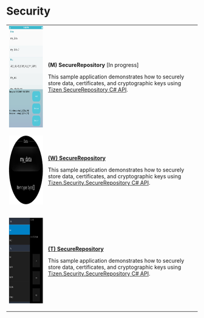 # Security

<table>
	<tbody>
		<tr>
			<td><img alt="" height="267" src="media/m26securerepository.png" width="150"/></td>
			<td>
			<p><strong>(M) SecureRepository</strong> [In progress]</p>
			<p>This sample application demonstrates how to securely store data, certificates, and cryptographic keys using <a href="https://developer.tizen.org/dev-guide/csapi/api/Tizen.Security.SecureRepository.html" target="_blank">Tizen SecureRepository C# API</a>.</p>
			</td>
		</tr>
		<tr>
			<td>
			<p><img alt="" height="180" src="media/w3securerepository.png" width="180" /></p>
			</td>
			<td>
			<p><a href="https://github.com/Samsung/Tizen-CSharp-Samples/tree/master/Wearable/SecureRepository" target="_blank"><strong>(W) SecureRepository</strong></a></p>
			<p>This sample application demonstrates how to securely store data, certificates, and cryptographic keys using <a href="https://developer.tizen.org/dev-guide/csapi/api/Tizen.Security.SecureRepository.html" target="_blank">Tizen.Security.SecureRepository C# API</a>.</p>
			</td>
		</tr>
		<tr>
			<td>
			<p><img alt="" height="225" src="media/tv12securerepository.png" width="400" /></p>
			</td>
			<td>
                        <p><a href="https://github.com/Samsung/Tizen-CSharp-Samples/tree/master/TV/SecureRepository" target="_blank"><strong>(T) SecureRepository</strong></a></p>
			<p>This sample application demonstrates how to securely store data, certificates, and cryptographic keys using <a href="https://developer.tizen.org/dev-guide/csapi/api/Tizen.Security.SecureRepository.html" target="_blank">Tizen.Security.SecureRepository C# API</a>.</p>
			</td>
		</tr>
	</tbody>
</table>